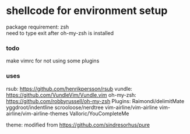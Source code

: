 # shellcode for environment setup

package requirement: zsh  
need to type exit after oh-my-zsh is installed  

### todo  
make vimrc for not using some plugins  
  
### uses
rsub: https://github.com/henrikpersson/rsub
vundle: https://github.com/VundleVim/Vundle.vim
oh-my-zsh: https://github.com/robbyrussell/oh-my-zsh
Plugins:
Raimondi/delimitMate
yggdroot/indentline
scrooloose/nerdtree
vim-airline/vim-airline
vim-airline/vim-airline-themes
Valloric/YouCompleteMe

theme:
modified from https://github.com/sindresorhus/pure
